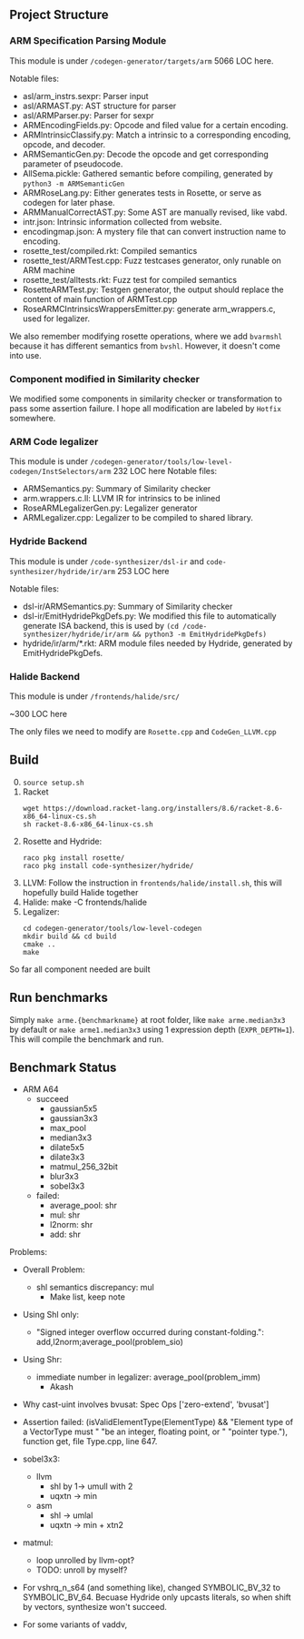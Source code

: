 ## Project Structure

### ARM Specification Parsing Module

This module is under `/codegen-generator/targets/arm`
5066 LOC here.

Notable files:

- asl/arm_instrs.sexpr: Parser input
- asl/ARMAST.py: AST structure for parser
- asl/ARMParser.py: Parser for sexpr
- ARMEncodingFields.py: Opcode and filed value for a certain encoding.
- ARMIntrinsicClassify.py: Match a intrinsic to a corresponding encoding, opcode, and decoder.
- ARMSemanticGen.py: Decode the opcode and get corresponding parameter of pseudocode.
- AllSema.pickle: Gathered semantic before compiling, generated by `python3 -m ARMSemanticGen`
- ARMRoseLang.py: Either generates tests in Rosette, or serve as codegen for later phase.
- ARMManualCorrectAST.py: Some AST are manually revised, like vabd.
- intr.json: Intrinsic information collected from website.
- encodingmap.json: A mystery file that can convert instruction name to encoding.
- rosette_test/compiled.rkt: Compiled semantics
- rosette_test/ARMTest.cpp: Fuzz testcases generator, only runable on ARM machine
- rosette_test/alltests.rkt: Fuzz test for compiled semantics
- RosetteARMTest.py: Testgen generator, the output should replace the content of main function of ARMTest.cpp
- RoseARMCIntrinsicsWrappersEmitter.py: generate arm_wrappers.c, used for legalizer.

We also remember modifying rosette operations, where we add `bvarmshl` because it has different semantics from `bvshl`.
However, it doesn't come into use.

### Component modified in Similarity checker

We modified some components in similarity checker or transformation to pass some assertion failure.
I hope all modification are labeled by `Hotfix` somewhere.

### ARM Code legalizer

This module is under `/codegen-generator/tools/low-level-codegen/InstSelectors/arm`
232 LOC here
Notable files:

- ARMSemantics.py: Summary of Similarity checker
- arm.wrappers.c.ll: LLVM IR for intrinsics to be inlined
- RoseARMLegalizerGen.py: Legalizer generator
- ARMLegalizer.cpp: Legalizer to be compiled to shared library.

### Hydride Backend

This module is under `/code-synthesizer/dsl-ir` and `code-synthesizer/hydride/ir/arm`
253 LOC here

Notable files:
- dsl-ir/ARMSemantics.py: Summary of Similarity checker
- dsl-ir/EmitHydridePkgDefs.py: We modified this file to automatically generate ISA backend, this is used by `(cd /code-synthesizer/hydride/ir/arm && python3 -m EmitHydridePkgDefs)`
- hydride/ir/arm/*.rkt: ARM module files needed by Hydride, generated by EmitHydridePkgDefs.


### Halide Backend

This module is under `/frontends/halide/src/`

~300 LOC here

The only files we need to modify are `Rosette.cpp` and `CodeGen_LLVM.cpp`

## Build

0. `source setup.sh`
1. Racket
    ```
    wget https://download.racket-lang.org/installers/8.6/racket-8.6-x86_64-linux-cs.sh
    sh racket-8.6-x86_64-linux-cs.sh
    ```
2. Rosette and Hydride:
    ```
    raco pkg install rosette/
    raco pkg install code-synthesizer/hydride/
    ```
3. LLVM:
    Follow the instruction in `frontends/halide/install.sh`, this will hopefully build Halide together
4. Halide:
    make -C frontends/halide
5. Legalizer:
    ```
    cd codegen-generator/tools/low-level-codegen
    mkdir build && cd build
    cmake ..
    make
    ```
So far all component needed are built

## Run benchmarks

Simply `make arme.{benchmarkname}` at root folder, like `make arme.median3x3` by default or `make arme1.median3x3` using 1 expression depth (`EXPR_DEPTH=1`). This will compile the benchmark and run.
## Benchmark Status

- ARM A64
    - succeed
        - gaussian5x5
        - gaussian3x3
        - max_pool
        - median3x3
        - dilate5x5
        - dilate3x3
        - matmul_256_32bit
        - blur3x3
        - sobel3x3
    - failed:
        - average_pool: shr
        - mul: shr
        - l2norm: shr
        - add: shr

Problems:

- Overall Problem:
    - shl semantics discrepancy: mul
        - Make list, keep note
- Using Shl only:
    - "Signed integer overflow occurred during constant-folding.": add,l2norm;average_pool(problem_sio)
- Using Shr:
    - immediate number in legalizer: average_pool(problem_imm)
        - Akash
    <!-- - non stop: add,l2norm -->

- Why cast-uint involves bvusat: Spec Ops ['zero-extend', 'bvusat']
- Assertion failed: (isValidElementType(ElementType) && "Element type of a VectorType must " "be an integer, floating point, or " "pointer type."), function get, file Type.cpp, line 647.

- sobel3x3:
    - llvm
        - shl by 1-> umull with 2
        - uqxtn -> min
    - asm
        - shl -> umlal
        - uqxtn -> min + xtn2
- matmul:
    - loop unrolled by llvm-opt?
    - TODO: unroll by myself?

- For vshrq_n_s64 (and something like), changed SYMBOLIC_BV_32 to SYMBOLIC_BV_64. Becuase Hydride only upcasts literals, so when shift by vectors, synthesize won't succeed.
- For some variants of vaddv, 